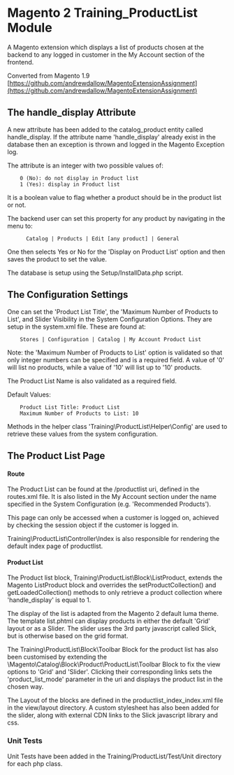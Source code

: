 # Magento 2 Training_ProductList Module

A Magento extension which displays a list of products chosen at the backend to 
any logged in customer in the My Account section of the frontend.

Converted from Magento 1.9 [https://github.com/andrewdallow/MagentoExtensionAssignment](https://github.com/andrewdallow/MagentoExtensionAssignment)

## The handle_display Attribute

A new attribute has been added to the catalog_product entity called handle_display.
If the attribute name 'handle_display' already exist in the database then
an exception is thrown and logged in the Magento Exception log. 

The attribute is an integer with two possible values of:
        
        0 (No): do not display in Product list
        1 (Yes): display in Product list

It is a boolean value to flag whether a product should be in the product list
or not. 

The backend user can set this property for any product by navigating in the 
 menu to:

          Catalog | Products | Edit [any product] | General
          
One then selects Yes or No for the 'Display on Product List' option and then saves 
the product to set the value.

The database is setup using the Setup/InstallData.php script.

## The Configuration Settings

One can set the 'Product List Title', the 
'Maximum Number of Products to List', and Slider Visibility in the System 
Configuration Options. They are setup in the system.xml file. These are found at:

        Stores | Configuration | Catalog | My Account Product List
        
Note: the 'Maximum Number of Products to List' option is validated 
 so that only integer numbers can be specified and is a required field. A value 
 of '0' will list no products, while a value of '10' will list up to '10' products. 

The Product List Name is also validated as a required field. 

Default Values:

        Product List Title: Product List
        Maximum Number of Products to List: 10

Methods in the helper class 'Training\ProductList\Helper\Config' are used to
retrieve these values from the system configuration.

## The Product List Page

#### Route
The Product List can be found at the /productlist uri, defined in the routes.xml
file. It is also listed in the My Account section under the name specified 
in the System Configuration (e.g. 'Recommended Products').

This page can only be accessed when a customer is logged on, achieved by 
checking the session object if the customer is logged in. 

Training\ProductList\Controller\Index is also responsible for rendering the default
index page of productlist. 

#### Product List

The Product list block, Training\ProductList\Block\ListProduct, extends the Magento 
ListProduct block and overrides the setProductCollection() and getLoadedCollection() 
methods to only retrieve a product collection where 'handle_display' is equal to 1.

The display of the list is adapted from the Magento 2 default luma theme.
The template list.phtml can display products in either the default 'Grid'
layout or as a Slider. The slider uses the 3rd party javascript called Slick, 
but is otherwise based on the grid format. 

The Training\ProductList\Block\Toolbar Block for the product list has also 
been customised by extending the \Magento\Catalog\Block\Product\ProductList\Toolbar
Block to fix the view options to 'Grid' and 'Slider'. Clicking their corresponding 
links sets the 'product_list_mode' parameter in the uri and displays the product list in 
the chosen way. 

The Layout of the blocks are defined in the productlist_index_index.xml file in 
the view/layout directory. A custom stylesheet has also been added for the slider,
along with external CDN links to the Slick javascript library and css. 

### Unit Tests

Unit Tests have been added in the Training/ProductList/Test/Unit directory for
each php class. 